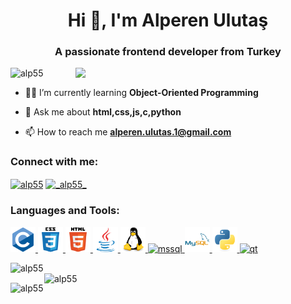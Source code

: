 <h1 align="center">Hi 👋, I'm Alperen Ulutaş</h1>
<h3 align="center">A passionate frontend developer from Turkey</h3>
<img src="https://s3.amazonaws.com/assets.datacamp.com/blog_assets/Python+IDEs/patolino-pernalonga-python-ide2.gif" align="right" width="400">
<p align="left"> 
<img src="https://komarev.com/ghpvc/?username=alp55&label=Profile%20views&color=0e75b6&style=flat" alt="alp55" /> </p>



- 🧑‍💻 I’m currently learning **Object-Oriented Programming**

- 💬 Ask me about **html,css,js,c,python**

- 📫 How to reach me **alperen.ulutas.1@gmail.com**

<h3 align="left">Connect with me:</h3>
<p align="left">
<a href="https://linkedin.com/in/alp55" target="blank"><img align="center" src="https://raw.githubusercontent.com/rahuldkjain/github-profile-readme-generator/master/src/images/icons/Social/linked-in-alt.svg" alt="alp55" height="30" width="40" /></a>
<a href="https://instagram.com/_alp55_" target="blank"><img align="center" src="https://raw.githubusercontent.com/rahuldkjain/github-profile-readme-generator/master/src/images/icons/Social/instagram.svg" alt="_alp55_" height="30" width="40" /></a>
</p>

<h3 align="left">Languages and Tools:</h3>
<p align="left"> <a href="https://www.cprogramming.com/" target="_blank" rel="noreferrer"> <img src="https://raw.githubusercontent.com/devicons/devicon/master/icons/c/c-original.svg" alt="c" width="40" height="40"/> </a> <a href="https://www.w3schools.com/css/" target="_blank" rel="noreferrer"> <img src="https://raw.githubusercontent.com/devicons/devicon/master/icons/css3/css3-original-wordmark.svg" alt="css3" width="40" height="40"/> </a> <a href="https://www.w3.org/html/" target="_blank" rel="noreferrer"> <img src="https://raw.githubusercontent.com/devicons/devicon/master/icons/html5/html5-original-wordmark.svg" alt="html5" width="40" height="40"/> </a> <a href="https://www.java.com" target="_blank" rel="noreferrer"> <img src="https://raw.githubusercontent.com/devicons/devicon/master/icons/java/java-original.svg" alt="java" width="40" height="40"/> </a> <a href="https://www.linux.org/" target="_blank" rel="noreferrer"> <img src="https://raw.githubusercontent.com/devicons/devicon/master/icons/linux/linux-original.svg" alt="linux" width="40" height="40"/> </a> <a href="https://www.microsoft.com/en-us/sql-server" target="_blank" rel="noreferrer"> <img src="https://www.svgrepo.com/show/303229/microsoft-sql-server-logo.svg" alt="mssql" width="40" height="40"/> </a> <a href="https://www.mysql.com/" target="_blank" rel="noreferrer"> <img src="https://raw.githubusercontent.com/devicons/devicon/master/icons/mysql/mysql-original-wordmark.svg" alt="mysql" width="40" height="40"/> </a> <a href="https://www.python.org" target="_blank" rel="noreferrer"> <img src="https://raw.githubusercontent.com/devicons/devicon/master/icons/python/python-original.svg" alt="python" width="40" height="40"/> </a> <a href="https://www.qt.io/" target="_blank" rel="noreferrer"> <img src="https://upload.wikimedia.org/wikipedia/commons/0/0b/Qt_logo_2016.svg" alt="qt" width="40" height="40"/> </a> </p>

<p><img align="left" src="https://github-readme-stats.vercel.app/api/top-langs?username=alp55&show_icons=true&locale=en&layout=compact" alt="alp55" /></p>

<p>&nbsp;<img align="right" src="https://github-readme-stats.vercel.app/api?username=alp55&show_icons=true&locale=en" alt="alp55" width="450"/></p>

<p><img align="center" src="https://github-readme-streak-stats.herokuapp.com/?user=alp55&" alt="alp55" /></p>



